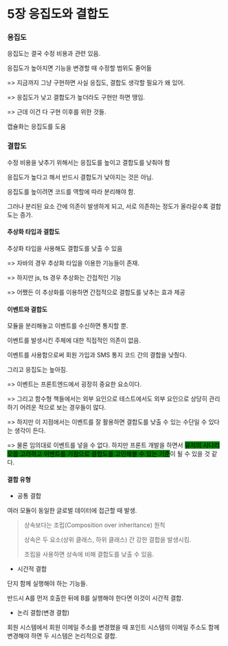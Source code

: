# 5장 응집도와 결합도

### 응집도

응집도는 결국 수정 비용과 관련 있음.

응집도가 높아지면 기능을 변경할 때 수정할 범위도 줄어듦

\=> 지금까지 그냥 구현하면 사실 응집도, 결합도 생각할 필요가 왜 있어.

\=> 응집도가 낮고 결합도가 높더라도 구현만 하면 땡임.

\=> 근데 이건 다 구현 이후를 위한 것들.

캡슐화는 응집도를 도움



### 결합도

수정 비용을 낮추기 위해서는 응집도를 높이고 결합도를 낮춰야 함

응집도가 높다고 해서 반드시 결합도가 낮아지는 것은 아님.

응집도를 높이려면 코드를 역할에 따라 분리해야 함.

그러나 분리된 요소 간에 의존이 발생하게 되고, 서로 의존하는 정도가 올라갈수록 결합도는 증가.



#### 추상화 타입과 결합도

추상화 타입을 사용해도 결합도를 낮출 수 있음

\=> 자바의 경우 추상화 타입을 이용한 기능들이 존재.

\=> 하지만 js, ts 경우 추상화는 간접적인 기능

\=> 어쨌든 이 추상화를 이용하면 간접적으로 결합도를 낮추는 효과 제공



#### 이벤트와 결합도

모듈을 분리해놓고 이벤트를 수신하면 통지할 뿐.

이벤트를 발생시킨 주체에 대한 직접적인 의존이 없음.

이벤트를 사용함으로써 회원 가입과 SMS 통지 코드 간의 결합을 낮췄다.

그리고 응집도는 높아짐.

\=> 이벤트는 프론트엔드에서 굉장히 중요한  요소이다.

\=> 그리고 함수형 책들에서는 외부 요인으로 테스트에서도 외부 요인으로 상당히 관리하기 어려운 적으로 보는 경우들이 많다.

\=> 하지만 이 지점에서는 이벤트를 잘 활용하면 결합도를 낮출 수 있는 수단일 수 있다는 생각이 든다.

\=> 물론 임의대로 이벤트를 넣을 수 없다. 하지만 프론트 개발을 하면서 <mark style="background-color:green;">유저의 시나리오를 고려하고 이벤트를 기점으로 결합도를 고민해볼 수 있는 기준</mark>이 될 수 있을 것 같다.



#### 결합 유형

* 공통 결합

여러 모듈이 동일한 글로벌 데이터에 접근할 때 발생.



> 상속보다는 조립(Composition over inheritance) 원칙
>
> 상속은 두 요소(상위 클래스, 하위 클래스) 간 강한 결합을 발생시킴.
>
> 조립을 사용하면 상속에 비해 결합도를 낮출 수 있음.



* 시간적 결합

단지 함께 실행해야 하는 기능들.

반드시 A를 먼저 호출한 뒤에 B를 실행해야 한다면 이것이 시간적 결합.



* 논리 결합(변경 결합)

회원 시스템에서 회원 이메일 주소를 변경했을 때 포인트 시스템의 이메일 주소도 함께 변경해야 하면 두 시스템은 논리적으로 결합.

